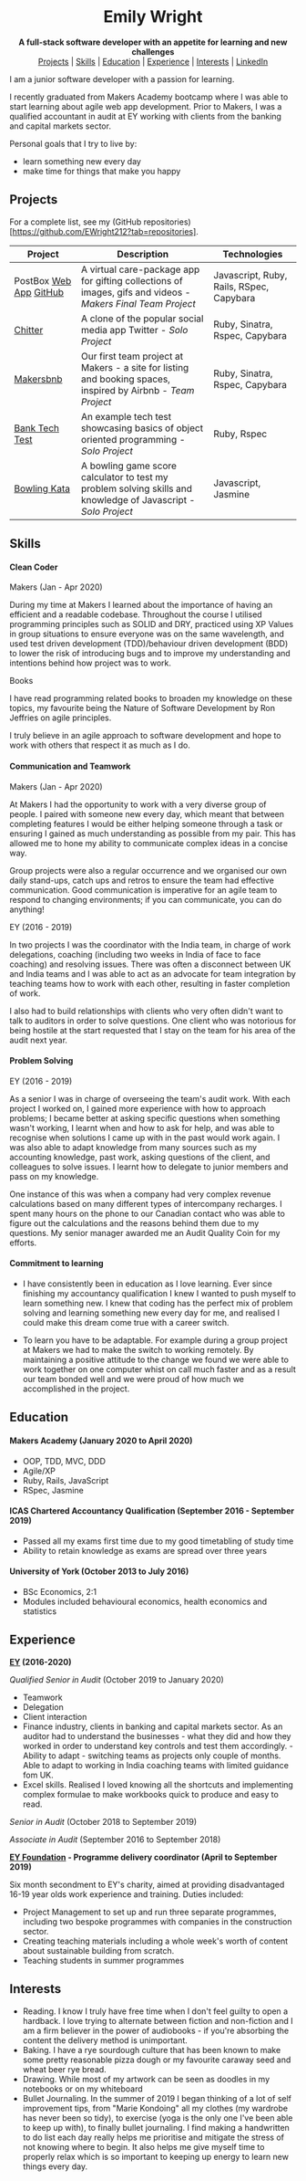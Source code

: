 <div align="center">
  <h1>Emily Wright</h1>

  **A full-stack software developer with an appetite for learning and new challenges**<br>
  [Projects](#projects) | [Skills](#skills) | [Education](#education) | [Experience](#experience) | [Interests](#interests) | [LinkedIn](https://www.linkedin.com/in/emily-wright-38b1b0a6/)
  <br>
</div>

I am a junior software developer with a passion for learning. 

I recently graduated from Makers Academy bootcamp where I was able to start learning about agile web app development. Prior to Makers, I was a qualified accountant in audit at EY working with clients from the banking and capital markets sector.

Personal goals that I try to live by:
- learn something new every day
- make time for things that make you happy

## Projects

For a complete list, see my (GitHub repositories)[https://github.com/EWright212?tab=repositories].

|Project   |Description                                                |Technologies                            |
|----------|-----------------------------------------------------------|----------------------------------------|
|PostBox [Web App](http://makers-postbox.herokuapp.com/) [GitHub](https://github.com/EWright212/MakersPostBox)|A virtual care-package app for gifting collections of images, gifs and videos - *Makers Final Team Project*|Javascript, Ruby, Rails, RSpec, Capybara|
|[Chitter](https://github.com/EWright212/chitter-challenge)|A clone of the popular social media app Twitter - *Solo Project*           |Ruby, Sinatra, Rspec, Capybara          |
|[Makersbnb](https://github.com/EWright212/fireworksBnB)|Our first team project at Makers - a site for listing and booking spaces, inspired by Airbnb - *Team Project* |Ruby, Sinatra, Rspec, Capybara|
|[Bank Tech Test](https://github.com/EWright212/Bank-tech-test)|An example tech test showcasing basics of object oriented programming - *Solo Project* |Ruby, Rspec
|[Bowling Kata](https://github.com/EWright212/Bowling) |A bowling game score calculator to test my problem solving skills and knowledge of Javascript - *Solo Project*|Javascript, Jasmine


## Skills

#### Clean Coder

Makers (Jan - Apr 2020)

 During my time at Makers I learned about the importance of having an efficient and a readable codebase. Throughout the course I utilised programming principles such as SOLID and DRY, practiced using XP Values in group situations to ensure everyone was on the same wavelength, and used test driven development (TDD)/behaviour driven development (BDD) to lower the risk of introducing bugs and to improve my understanding and intentions behind how project was to work. 

Books 

 I have read programming related books to broaden my knowledge on these topics, my favourite being the Nature of Software Development by Ron Jeffries on agile principles.

I truly believe in an agile approach to software development and hope to work with others that respect it as much as I do.

#### Communication and Teamwork

Makers (Jan - Apr 2020)

At Makers I had the opportunity to work with a very diverse group of people. I paired with someone new every day, which meant that between completing features I would be either helping someone through a task or ensuring I gained as much understanding as possible from my pair. This has allowed me to hone my ability to communicate complex ideas in a concise way.

Group projects were also a regular occurrence and we organised our own daily stand-ups, catch ups and retros to ensure the team had effective communication. Good communication is imperative for an agile team to respond to changing environments; if you can communicate, you can do anything!

EY (2016 - 2019) 

In two projects I was the coordinator with the India team, in charge of work delegations, coaching (including two weeks in India of face to face coaching) and resolving issues. There was often a disconnect between UK and India teams and I was able to act as an advocate for team integration by teaching teams how to work with each other, resulting in faster completion of work.

I also had to build relationships with clients who very often didn't want to talk to auditors in order to solve questions. One client who was notorious for being hostile at the start requested that I stay on the team for his area of the audit next year.


#### Problem Solving

EY (2016 - 2019)

As a senior I was in charge of overseeing the team's audit work. With each project I worked on, I gained more experience with how to approach problems; I became better at asking specific questions when something wasn't working, I learnt when and how to ask for help, and was able to recognise when solutions I came up with in the past would work again. I was also able to adapt knowledge from many sources such as my accounting knowledge, past work, asking questions of the client, and colleagues to solve issues.  I learnt how to delegate to junior members and pass on my knowledge.

One instance of this was when a company had very complex revenue calculations based on many different types of intercompany recharges. I spent many hours on the phone to our Canadian contact who was able to figure out the calculations and the reasons behind them due to my questions. My senior manager awarded me an Audit Quality Coin for my efforts.

#### Commitment to learning

- I have consistently been in education as I love learning. Ever since finishing my accountancy qualification I knew I wanted to push myself to learn something new. I knew that coding has the perfect mix of problem solving and learning something new every day for me, and realised I could make this dream come true with a career switch.

- To learn you have to be adaptable. For example during a group project at Makers we had to make the switch to working remotely. By maintaining a positive attitude to the change we found we were able to work together on one computer whist on call much faster and as a result our team bonded well and we were proud of how much we accomplished in the project.  

## Education

#### Makers Academy (January 2020 to April 2020)

- OOP, TDD, MVC, DDD
- Agile/XP
- Ruby, Rails, JavaScript
- RSpec, Jasmine

#### ICAS Chartered Accountancy Qualification (September 2016 - September 2019)

- Passed all my exams first time due to my good timetabling of study time
- Ability to retain knowledge as exams are spread over three years


#### University of York (October 2013 to July 2016)

- BSc Economics, 2:1
- Modules included behavioural economics, health economics and statistics


## Experience

**[EY](https://www.ey.com/en_uk) (2016-2020)**

*Qualified Senior in Audit* (October 2019 to January 2020)

- Teamwork
- Delegation
- Client interaction
- Finance industry, clients in banking and capital markets sector. As an auditor had to understand the businesses - what they did and how they worked in order to understand key controls and test them accordingly. 
-Ability to adapt - switching teams as projects only couple of months. Able to adapt to working in India coaching teams with limited guidance fom UK.
- Excel skills. Realised I loved knowing all the shortcuts and implementing complex formulae to make workbooks quick to produce and easy to read.


*Senior in Audit* (October 2018 to September 2019) 

*Associate in Audit* (September 2016 to September 2018) 

**[EY Foundation](https://www.ey.com/en_uk/corporate-responsibility/ey-foundation) - Programme delivery coordinator (April to September 2019)**

Six month secondment to EY's charity, aimed at providing disadvantaged 16-19 year olds work experience and training. Duties included:

- Project Management to set up and run three separate programmes, including two bespoke programmes with companies in the construction sector.
- Creating teaching materials including a whole week's worth of content about sustainable building from scratch.
- Teaching students in summer programmes

## Interests

- Reading. I know I truly have free time when I don't feel guilty to open a hardback. I love trying to alternate between fiction and non-fiction and I am a firm believer in the power of audiobooks - if you're absorbing the content the delivery method is unimportant.
- Baking. I have a rye sourdough culture that has been known to make some pretty reasonable pizza dough or my favourite caraway seed and wheat beer rye bread.
- Drawing. While most of my artwork can be seen as doodles in my notebooks or on my whiteboard 
- Bullet Journaling. In the summer of 2019 I began thinking of a lot of self improvement tips, from "Marie Kondoing" all my clothes (my wardrobe has never been so tidy), to exercise (yoga is the only one I've been able to keep up with), to finally bullet journaling. I find making a handwritten to do list each day really helps me prioritise and mitigate the stress of not knowing where to begin. It also helps me give myself time to properly relax which is so important to keeping up energy to learn new things every day.

